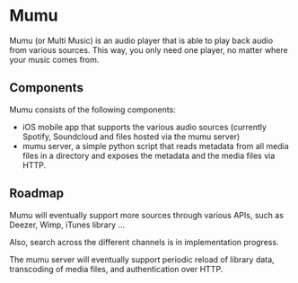 Mumu
==========

Mumu (or Multi Music) is an audio player that is able to play back audio from various sources. This way, you only need one player, no matter where your music comes from.

Components
----------

Mumu consists of the following components:

- iOS mobile app that supports the various audio sources (currently Spotify, Soundcloud and files hosted via the mumu server) 
- mumu server, a simple python script that reads metadata from all media files in a directory and exposes the metadata and the media files via HTTP. 

Roadmap
-------

Mumu will eventually support more sources through various APIs, such as Deezer, Wimp, iTunes library ...

Also, search across the different channels is in implementation progress.

The mumu server will eventually support periodic reload of library data, transcoding of media files, and authentication over HTTP.





